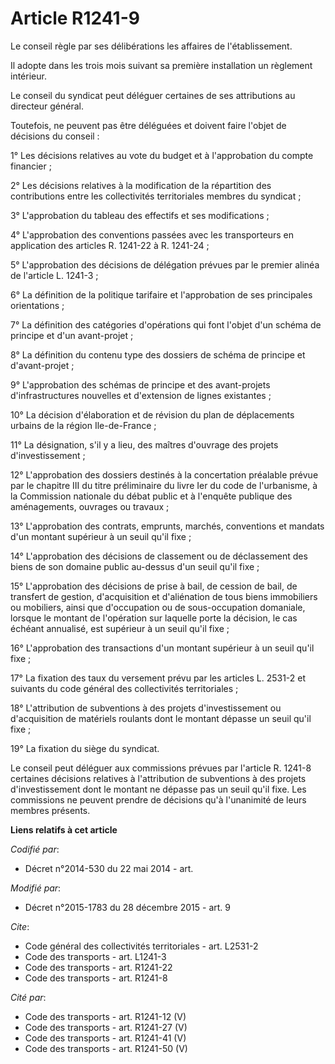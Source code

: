 # Article R1241-9

Le conseil règle par ses délibérations les affaires de l'établissement. 

Il adopte dans les trois mois suivant sa première installation un règlement intérieur. 

Le conseil du syndicat peut déléguer certaines de ses attributions au directeur général. 

Toutefois, ne peuvent pas être déléguées et doivent faire l'objet de décisions du conseil : 

1° Les décisions relatives au vote du budget et à l'approbation du compte financier ; 

2° Les décisions relatives à la modification de la répartition des contributions entre les collectivités territoriales
membres du syndicat ; 

3° L'approbation du tableau des effectifs et ses modifications ; 

4° L'approbation des conventions passées avec les transporteurs en application des articles R. 1241-22 à R. 1241-24 ; 

5° L'approbation des décisions de délégation prévues par le premier alinéa de l'article L. 1241-3 ; 

6° La définition de la politique tarifaire et l'approbation de ses principales orientations ; 

7° La définition des catégories d'opérations qui font l'objet d'un schéma de principe et d'un avant-projet ; 

8° La définition du contenu type des dossiers de schéma de principe et d'avant-projet ; 

9° L'approbation des schémas de principe et des avant-projets d'infrastructures nouvelles et d'extension de lignes
existantes ; 

10° La décision d'élaboration et de révision du plan de déplacements urbains de la région Ile-de-France ; 

11° La désignation, s'il y a lieu, des maîtres d'ouvrage des projets d'investissement ; 

12° L'approbation des dossiers destinés à la concertation préalable prévue par le chapitre III du titre préliminaire du livre
Ier du code de l'urbanisme, à la Commission nationale du débat public et à l'enquête publique des aménagements, ouvrages ou
travaux ; 

13° L'approbation des contrats, emprunts, marchés, conventions et mandats d'un montant supérieur à un seuil qu'il fixe ; 

14° L'approbation des décisions de classement ou de déclassement des biens de son domaine public au-dessus d'un seuil qu'il
fixe ; 

15° L'approbation des décisions de prise à bail, de cession de bail, de transfert de gestion, d'acquisition et d'aliénation
de tous biens immobiliers ou mobiliers, ainsi que d'occupation ou de sous-occupation domaniale, lorsque le montant de
l'opération sur laquelle porte la décision, le cas échéant annualisé, est supérieur à un seuil qu'il fixe ; 

16° L'approbation des transactions d'un montant supérieur à un seuil qu'il fixe ; 

17° La fixation des taux du versement prévu par les articles L. 2531-2 et suivants du code général des collectivités
territoriales ; 

18° L'attribution de subventions à des projets d'investissement ou d'acquisition de matériels roulants dont le montant
dépasse un seuil qu'il fixe ; 

19° La fixation du siège du syndicat. 

Le conseil peut déléguer aux commissions prévues par l'article R. 1241-8 certaines décisions relatives à l'attribution de
subventions à des projets d'investissement dont le montant ne dépasse pas un seuil qu'il fixe. Les commissions ne peuvent
prendre de décisions qu'à l'unanimité de leurs membres présents.

**Liens relatifs à cet article**

_Codifié par_:

  - Décret n°2014-530 du 22 mai 2014 - art.

_Modifié par_:

  - Décret n°2015-1783 du 28 décembre 2015 - art. 9

_Cite_:

  - Code général des collectivités territoriales - art. L2531-2
  - Code des transports - art. L1241-3
  - Code des transports - art. R1241-22
  - Code des transports - art. R1241-8

_Cité par_:

  - Code des transports - art. R1241-12 (V)
  - Code des transports - art. R1241-27 (V)
  - Code des transports - art. R1241-41 (V)
  - Code des transports - art. R1241-50 (V)
